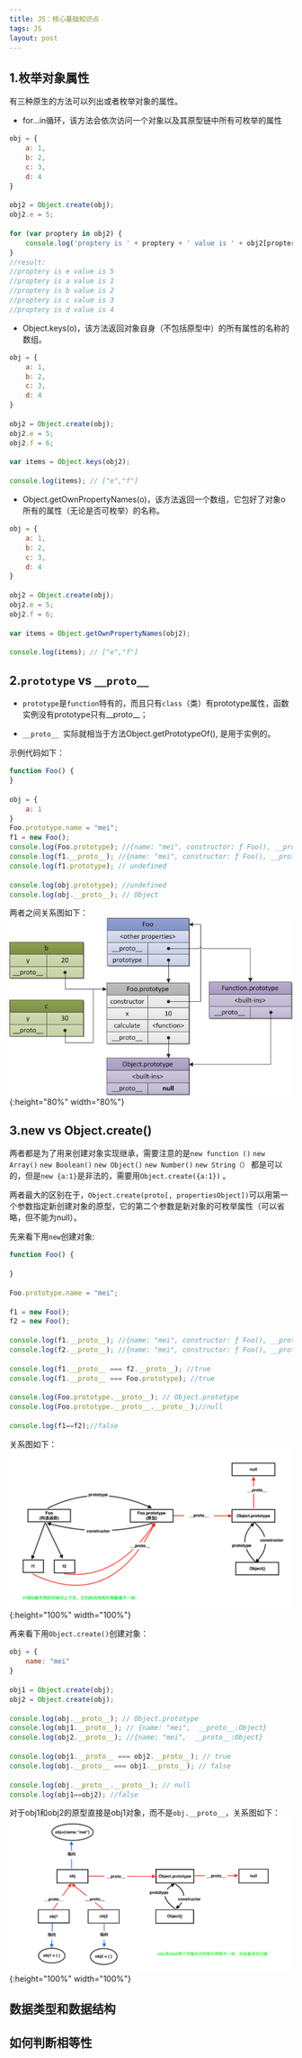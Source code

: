 ```yaml
---
title: JS：核心基础知识点
tags: JS
layout: post
---
```


## 1.枚举对象属性
有三种原生的方法可以列出或者枚举对象的属性。

- for...in循环，该方法会依次访问一个对象以及其原型链中所有可枚举的属性

```js
obj = {
    a: 1,
    b: 2,
    c: 3,
    d: 4
}

obj2 = Object.create(obj);
obj2.e = 5;

for (var proptery in obj2) {
    console.log('proptery is ' + proptery + ' value is ' + obj2[proptery]);
}
//result:
//proptery is e value is 5
//proptery is a value is 1
//proptery is b value is 2
//proptery is c value is 3
//proptery is d value is 4
```

- Object.keys(o)，该方法返回对象自身（不包括原型中）的所有属性的名称的数组。

```js
obj = {
    a: 1,
    b: 2,
    c: 3,
    d: 4
}

obj2 = Object.create(obj);
obj2.e = 5;
obj2.f = 6;

var items = Object.keys(obj2);

console.log(items); // ["e","f"]
```

- Object.getOwnPropertyNames(o)，该方法返回一个数组，它包好了对象o所有的属性（无论是否可枚举）的名称。

```js
obj = {
    a: 1,
    b: 2,
    c: 3,
    d: 4
}

obj2 = Object.create(obj);
obj2.e = 5;
obj2.f = 6;

var items = Object.getOwnPropertyNames(obj2);

console.log(items); // ["e","f"]
```

## 2.```prototype``` vs ```__proto__```

- ```prototype```是```function```特有的，而且只有```class```（类）有prototype属性，函数实例没有prototype只有__proto__；

- ```__proto__ ```实际就相当于方法Object.getPrototypeOf(), 是用于实例的。

示例代码如下：
```js
function Foo() {
}

obj = {
    a: 1
}
Foo.prototype.name = "mei";
f1 = new Foo();
console.log(Foo.prototype); //{name: "mei", constructor: ƒ Foo(), __proto__:Object}
console.log(f1.__proto__); //{name: "mei", constructor: ƒ Foo(), __proto__:Object}
console.log(f1.prototype); // undefined

console.log(obj.prototype); //undefined
console.log(obj.__proto__); // Object
```

两者之间关系图如下：
![js-common](/assets/images/posts/js/js-common01.png){:height="80%" width="80%"}

## 3.new vs Object.create()

两者都是为了用来创建对象实现继承，需要注意的是```new function ()``` ```new Array()``` ```new Boolean()``` ```new Object()``` ```new Number()``` ```new String（）``` 都是可以的，但是```new {a:1}```是非法的，需要用```Object.create({a:1})``` 。

两者最大的区别在于，```Object.create(proto[, propertiesObject])```可以用第一个参数指定新创建对象的原型，它的第二个参数是新对象的可枚举属性（可以省略，但不能为null）。


先来看下用```new```创建对象:

```js
function Foo() {

}

Foo.prototype.name = "mei";

f1 = new Foo();
f2 = new Foo();

console.log(f1.__proto__); //{name: "mei", constructor: ƒ Foo(), __proto__:Object}
console.log(f2.__proto__); //{name: "mei", constructor: ƒ Foo(), __proto__:Object}

console.log(f1.__proto__ === f2.__proto__); //true
console.log(f1.__proto__ === Foo.prototype); //true

console.log(Foo.prototype.__proto__); // Object.prototype
console.log(Foo.prototype.__proto__.__proto__);//null

console.log(f1==f2);//false
```

关系图如下：
![js-common](/assets/images/posts/js/js-common02.png){:height="100%" width="100%"}

再来看下用```Object.create()```创建对象：
```js
obj = {
    name: "mei"
}

obj1 = Object.create(obj);
obj2 = Object.create(obj);

console.log(obj.__proto__); // Object.prototype
console.log(obj1.__proto__); // {name: "mei",  __proto__:Object}
console.log(obj2.__proto__); //{name: "mei",  __proto__:Object}

console.log(obj1.__proto__ === obj2.__proto__); // true
console.log(obj.__proto__ === obj1.__proto__); // false

console.log(obj.__proto__.__proto__); // null
console.log(obj1==obj2); //false
```

对于obj1和obj2的原型直接是obj1对象，而不是```obj.__proto__```，关系图如下：
![js-common](/assets/images/posts/js/js-common03.png){:height="100%" width="100%"}

## 数据类型和数据结构

## 如何判断相等性

